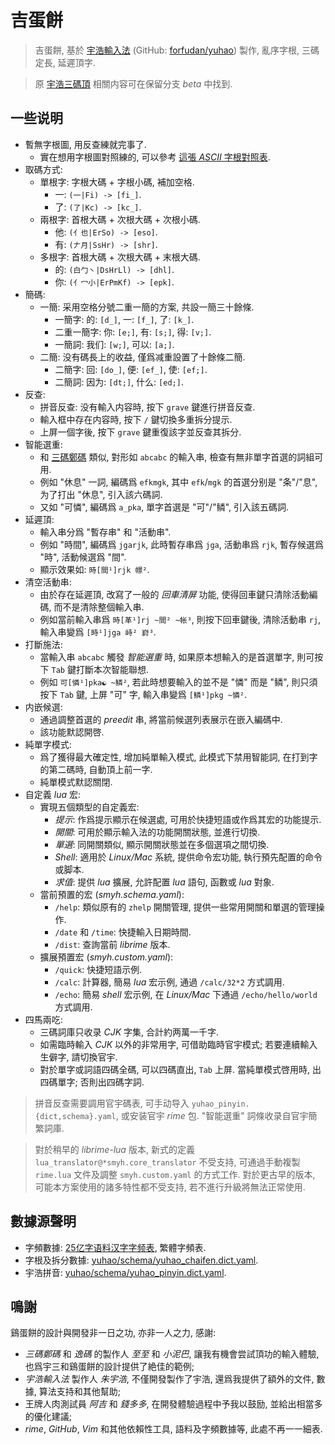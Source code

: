 # 吉蛋餅

> 吉蛋餅, 基於
    [宇浩輸入法](https://zhuyuhao.com/yuhao/)
    (GitHub: [forfudan/yuhao](https://github.com/forfudan/yuhao/))
    製作,
    亂序字根, 三碼定長, 延遲頂字.

> 原 [宇浩三碼頂](https://github.com/lost-melody/rime-smyh/tree/beta)
    相關内容可在保留分支 *beta* 中找到.

## 一些说明

- 暫無字根圖, 用反查練就完事了.
    - 實在想用字根圖對照練的, 可以參考 [這張 *ASCII* 字根對照表](https://github.com/lost-melody/rime-smyh/blob/wafel/assets/mappings_table.txt).
- 取碼方式:
    - 單根字: 字根大碼 + 字根小碼, 補加空格.
        - 一: `(一|Fi) -> [fi_]`.
        - 了: `(了|Kc) -> [kc_]`.
    - 兩根字: 首根大碼 + 次根大碼 + 次根小碼.
        - 他: `(亻也|ErSo) -> [eso]`.
        - 有: `(𠂇月|SsHr) -> [shr]`.
    - 多根字: 首根大碼 + 次根大碼 + 末根大碼.
        - 的: `(白勹丶|DsHrLl) -> [dhl]`.
        - 你: `(亻冖小|ErPmKf) -> [epk]`.
- 簡碼:
    - 一簡: 采用空格分號二重一簡的方案, 共設一簡三十餘條.
        - 一簡字: 的: `[d_]`, 一: `[f_]`, 了: `[k_]`.
        - 二重一簡字: 你: `[e;]`, 有: `[s;]`, 得: `[v;]`.
        - 一簡詞: 我们: `[w;]`, 可以: `[a;]`.
    - 二簡: 没有碼長上的收益, 僅爲减重設置了十餘條二簡.
        - 二簡字: 回: `[do_]`, 便: `[ef_]`, 使: `[ef;]`.
        - 二簡詞: 因为: `[dt;]`, 什么: `[ed;]`.
- 反查:
    - 拼音反查: 没有輸入内容時, 按下 `grave` 鍵進行拼音反查.
    - 輸入框中存在内容時, 按下 `/` 鍵切換多重拆分提示.
    - 上屏一個字後, 按下 `grave` 鍵重復該字並反查其拆分.
- 智能選重:
    - 和 [三碼鄭碼](http://zhengma.plus) 類似, 對形如 `abcabc` 的輸入串, 檢查有無非單字首選的詞組可用.
    - 例如 "休息" 一詞, 編碼爲 `efkmgk`, 其中 `efk`/`mgk` 的首選分别是 "条"/"息", 为了打出 "休息", 引入該六碼詞.
    - 又如 "可憐", 編碼爲 `a_pka`, 單字首選是 "可"/"鳞", 引入該五碼詞.
- 延遲頂:
    - 輸入串分爲 "暫存串" 和 "活動串".
    - 例如 "時間", 編碼爲 `jgarjk`, 此時暫存串爲 `jga`, 活動串爲 `rjk`, 暫存候選爲 "時", 活動候選爲 "間".
    - 顯示效果如: `時[間¹]rjk 幜²`.
- 清空活動串:
    - 由於存在延遲頂, 改寫了一般的 *回車清屏* 功能, 使得回車鍵只清除活動編碼, 而不是清除整個輸入串.
    - 例如當前輸入串爲 `時[革¹]rj ~間² ~帐³`, 則按下回車鍵後, 清除活動串 `rj`, 輸入串變爲 `[時¹]jga 峙² 崶³`.
- 打斷施法:
    - 當輸入串 `abcabc` 觸發 *智能選重* 時, 如果原本想輸入的是首選單字, 則可按下 `Tab` 鍵打斷本次智能聯想.
    - 例如 `可[憐¹]pka☯ ~鳞²`, 若此時想要輸入的並不是 "憐" 而是 "鳞", 則只須按下 `Tab` 鍵, 上屏 "可" 字, 輸入串變爲 `[鳞¹]pkg ~憐²`.
- 内嵌候選:
    - 通過調整首選的 *preedit* 串, 將當前候選列表展示在嵌入編碼中.
    - 該功能默認開啓.
- 純單字模式:
    - 爲了獲得最大確定性, 增加純單輸入模式, 此模式下禁用智能詞, 在打到字的第二碼時, 自動頂上前一字.
    - 純單模式默認關閉.
- 自定義 *lua* 宏:
    - 實現五個類型的自定義宏:
        - *提示*: 作爲提示顯示在候選處, 可用於快捷短語或作爲其宏的功能提示.
        - *開關*: 可用於顯示輸入法的功能開關狀態, 並進行切換.
        - *單選*: 同開關類似, 顯示開關狀態並在多個選項之間切換.
        - *Shell*: 適用於 *Linux/Mac* 系統, 提供命令宏功能, 執行預先配置的命令或脚本.
        - *求值*: 提供 *lua* 擴展, 允許配置 *lua* 語句, 函數或 *lua* 對象.
    - 當前預置的宏 (*smyh.schema.yaml*):
        - `/help`: 類似原有的 `zhelp` 開關管理, 提供一些常用開關和單選的管理操作.
        - `/date` 和 `/time`: 快捷輸入日期時間.
        - `/dist`: 查詢當前 *librime* 版本.
    - 擴展預置宏 (*smyh.custom.yaml*):
        - `/quick`: 快捷短語示例.
        - `/calc`: 計算器, 簡易 *lua* 宏示例, 通過 `/calc/32*2` 方式調用.
        - `/echo`: 簡易 *shell* 宏示例, 在 *Linux/Mac* 下通過 `/echo/hello/world` 方式調用.
- 四馬兩吃:
    - 三碼詞庫只收录 *CJK* 字集, 合計約两萬一千字.
    - 如需臨時輸入 *CJK* 以外的非常用字, 可借助臨時官宇模式; 若要連續輸入生僻字, 請切換官宇.
    - 對於單字或詞語四碼全碼, 可以四碼直出, `Tab` 上屏. 當純單模式啓用時, 出四碼單字; 否則出四碼字詞.

> 拼音反查需要調用官宇碼表,
    可手动导入 `yuhao_pinyin.{dict,schema}.yaml`, 或安装官宇 *rime* 包.
    "智能選重" 詞條收录自官宇簡繁詞庫.

> 對於稍早的 *librime-lua* 版本, 新式的定義 `lua_translator@*smyh.core_translator` 不受支持,
    可通過手動複製 `rime.lua` 文件及調整 `smyh.custom.yaml` 的方式工作.
    對於更古早的版本, 可能本方案使用的諸多特性都不受支持, 若不進行升級將無法正常使用.

## 數據源聲明

- 字頻數據: [25亿字语料汉字字频表](https://faculty.blcu.edu.cn/xinghb/zh_CN/article/167473/content/1437.htm), 繁體字頻表.
- 字根及拆分數據: [yuhao/schema/yuhao_chaifen.dict.yaml](https://github.com/forFudan/yuhao/blob/main/schema/yuhao_chaifen.dict.yaml).
- 宇浩拼音: [yuhao/schema/yuhao_pinyin.dict.yaml](https://github.com/forFudan/yuhao/blob/main/schema/yuhao_pinyin.dict.yaml).

## 鳴謝

鷄蛋餅的設計與開發非一日之功, 亦非一人之力, 感謝:

- *三碼鄭碼* 和 *逸碼* 的製作人 *至至* 和 *小泥巴*, 讓我有機會尝試頂功的輸入體驗, 也爲宇三和鷄蛋餅的設計提供了絶佳的範例;
- *宇浩輸入法* 製作人 *朱宇浩*, 不僅開發製作了宇浩, 還爲我提供了額外的文件, 數據, 算法支持和其他幫助;
- 王牌人肉測試員 *阿吉* 和 *錢多多*, 在開發體驗過程中予我以鼓励, 並給出相當多的優化建議;
- *rime*, *GitHub*, *Vim* 和其他依賴性工具, 語料及字頻數據等, 此處不再一一細表.
